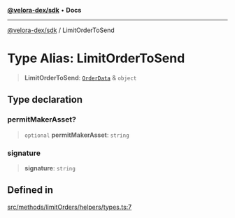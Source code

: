[**@velora-dex/sdk**](../README.md) • **Docs**

***

[@velora-dex/sdk](../globals.md) / LimitOrderToSend

# Type Alias: LimitOrderToSend

> **LimitOrderToSend**: [`OrderData`](OrderData.md) & `object`

## Type declaration

### permitMakerAsset?

> `optional` **permitMakerAsset**: `string`

### signature

> **signature**: `string`

## Defined in

[src/methods/limitOrders/helpers/types.ts:7](https://github.com/VeloraDEX/sdk/blob/master/src/methods/limitOrders/helpers/types.ts#L7)
